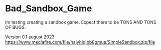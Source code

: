 # Bad_Sandbox_Game
Im testing creating a sandbox game.
Expect there to be TONS AND TONS OF BUGS.

Version 0.1 august 2023
https://www.mediafire.com/file/haiyhlqibb8gmue/SimpleSandbox.zip/file


